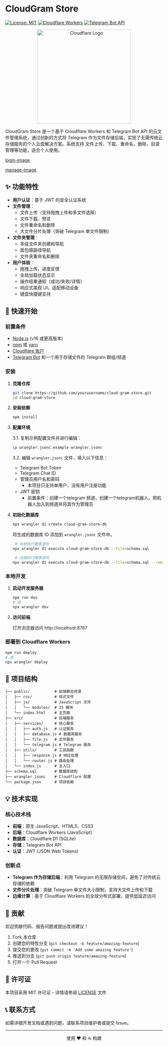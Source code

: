 # CloudGram Store

[![License: MIT](https://img.shields.io/badge/License-MIT-yellow.svg)](https://opensource.org/licenses/MIT)
[![Cloudflare Workers](https://img.shields.io/badge/Cloudflare-Workers-orange.svg)](https://workers.cloudflare.com/)
[![Telegram Bot API](https://img.shields.io/badge/Telegram-Bot%20API-blue.svg)](https://core.telegram.org/bots/api)

<p align="center">
  <img src="https://raw.githubusercontent.com/cloudflare/cloudflare-brand-assets/master/logo/cloudflare-logo-white-blue-background.png" alt="Cloudflare Logo" width="300"/>
</p>

CloudGram Store 是一个基于 Cloudflare Workers 和 Telegram Bot API 的云文件管理系统，通过创新的方式将 Telegram 作为文件存储后端，实现了无需传统云存储服务的个人云盘解决方案。系统支持 文件上传、下载、重命名、删除、目录管理等功能，适合个人使用。

[login-image](./images/login-image.png)

[manage-image](./images/image.png)

## ✨ 功能特性

- **用户认证**：基于 JWT 的安全认证系统
- **文件管理**：
  - 文件上传（支持拖拽上传和多文件选择）
  - 文件下载、预览
  - 文件重命名和删除
  - 大文件分片处理（突破 Telegram 单文件限制）
- **文件夹管理**：
  - 多级文件夹创建和导航
  - 面包屑路径导航
  - 文件夹重命名和删除
- **用户体验**：
  - 拖拽上传、进度反馈
  - 全局加载状态显示
  - 操作结果通知（成功/失败/详情）
  - 响应式美观 UI，适配移动设备
  - 键盘快捷键支持

## 🚀 快速开始

### 前置条件

- [Node.js](https://nodejs.org/) (v16 或更高版本)
- [npm](https://www.npmjs.com/) 或 [yarn](https://yarnpkg.com/)
- [Cloudflare 账户](https://dash.cloudflare.com/sign-up)
- [Telegram Bot](https://core.telegram.org/bots#how-do-i-create-a-bot) 和一个用于存储文件的 Telegram 群组/频道

### 安装

1. **克隆仓库**

   ```sh
   git clone https://github.com/yourusername/cloud-gram-store.git
   cd cloud-gram-store
   ```

2. **安装依赖**

   ```sh
   npm install
   ```

3. **配置环境**

   3.1. 复制示例配置文件并进行编辑：

   ```sh
   cp wrangler.jsonc.example wrangler.jsonc
   ```

   3.2. 编辑 `wrangler.jsonc` 文件，填入以下信息：
   - Telegram Bot Token
   - Telegram Chat ID
   - 管理员用户名和密码
		- 本项目只支持单用户，没有用户注册功能
   - JWT 密钥
		- 前置条件：创建一个telegram 频道，创建一个telegram机器人，把机器人加入到频道并将其作为管理员

4. **初始化数据库**

   ```sh
   npx wrangler d1 create cloud-gram-store-db
   ```

   将生成的数据库 ID 添加到 `wrangler.jsonc` 文件中。

   ```sh
	# 本地执行建表语句
   npx wrangler d1 execute cloud-gram-store-db --file=schema.sql

	# 远端执行建表语句
   npx wrangler d1 execute cloud-gram-store-db --file=schema.sql --remote
   ```

### 本地开发

1. **启动开发服务器**

   ```sh
   npm run dev
   # 或
   npx wrangler dev
   ```

2. **访问前端**

   打开浏览器访问 http://localhost:8787

### 部署到 Cloudflare Workers

```sh
npm run deploy
# 或
npx wrangler deploy
```

## 📂 项目结构

```
├── public/           # 前端静态资源
│   ├── css/          # 样式文件
│   ├── js/           # JavaScript 文件
│   │   └── modules/  # JS 模块
│   └── index.html    # 主页面
├── src/              # 后端服务
│   ├── services/     # 核心服务
│   │   ├── auth.js   # 认证服务
│   │   ├── database.js # 数据库服务
│   │   ├── file.js   # 文件服务
│   │   └── telegram.js # Telegram 服务
│   ├── utils/        # 工具函数
│   │   ├── response.js # 响应处理
│   │   └── router.js # 路由处理
│   └── index.js      # 主入口
├── schema.sql        # 数据库结构
├── wrangler.jsonc    # Cloudflare 配置
└── package.json      # 项目依赖
```

## 💡 技术实现

### 核心技术栈

- **前端**：原生 JavaScript、HTML5、CSS3
- **后端**：Cloudflare Workers (JavaScript)
- **数据库**：Cloudflare D1 (SQLite)
- **存储**：Telegram Bot API
- **认证**：JWT (JSON Web Tokens)

### 创新点

- **Telegram 作为存储后端**：利用 Telegram 的无限存储空间，避免了对传统云存储的依赖
- **文件分片处理**：突破 Telegram 单文件大小限制，支持大文件上传和下载
- **边缘计算**：基于 Cloudflare Workers 的全球分布式部署，提供低延迟访问

## 👥 贡献

欢迎贡献代码、报告问题或提出改进建议！

1. Fork 本仓库
2. 创建您的特性分支 (`git checkout -b feature/amazing-feature`)
3. 提交您的更改 (`git commit -m 'Add some amazing feature'`)
4. 推送到分支 (`git push origin feature/amazing-feature`)
5. 打开一个 Pull Request

## 📜 许可证

本项目采用 MIT 许可证 - 详情请参阅 [LICENSE](LICENSE) 文件

## 📞 联系方式

如需详细开发文档或遇到问题，请联系项目维护者或提交 Issue。

---

<p align="center">使用 ❤️ 和 ☕ 构建</p>
